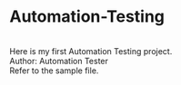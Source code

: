 # Automation-Testing

<br>
Here is my first Automation Testing project.
<br>
Author: Automation Tester
<br>
Refer to the sample file.
